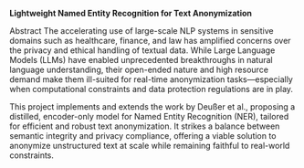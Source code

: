 **Lightweight Named Entity Recognition for Text Anonymization**

Abstract
The accelerating use of large-scale NLP systems in sensitive domains such as healthcare, finance, and law has amplified concerns over the privacy and ethical handling of textual data. While Large Language Models (LLMs) have enabled unprecedented breakthroughs in natural language understanding, their open-ended nature and high resource demand make them ill-suited for real-time anonymization tasks—especially when computational constraints and data protection regulations are in play.

This project implements and extends the work by Deußer et al., proposing a distilled, encoder-only model for Named Entity Recognition (NER), tailored for efficient and robust text anonymization. It strikes a balance between semantic integrity and privacy compliance, offering a viable solution to anonymize unstructured text at scale while remaining faithful to real-world constraints.
